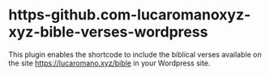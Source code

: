 # https-github.com-lucaromanoxyz-xyz-bible-verses-wordpress
This plugin enables the shortcode to include the biblical verses available on the site https://lucaromano.xyz/bible in your Wordpress site.
